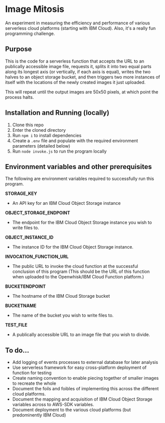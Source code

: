 # Image Mitosis
An experiment in measuring the efficiency and performance of various serverless cloud platforms (starting with IBM Cloud). Also, it's a really fun programming challenge.

## Purpose

This is the code for a serverless function that accepts the URL to an publically accessible image file, requests it, splits it into two equal parts along its longest axis (or vertically, if each axis is equal), writes the two halves to an object storage bucket, and then triggers two more instances of itself with the locations of the newly created images it just uploaded.

This will repeat until the output images are 50x50 pixels, at which point the process halts.

## Installation and Running (locally)
1. Clone this repo
2. Enter the cloned directory
3. Run `npm i` to install dependencies
4. Create a `.env` file and populate with the required environment parameters (detailed below)
5. Run `node invoke.js` to run the program locally

## Environment variables and other prerequisites

The following are environment variables required to successfully run this program.

**STORAGE_KEY**
- An API key for an IBM Cloud Object Storage instance

**OBJECT_STORAGE_ENDPOINT**
- The endpoint for the IBM Cloud Object Storage instance you wish to write files to.

**OBJECT_INSTANCE_ID**
- The instance ID for the IBM Cloud Object Storage instance. 

**INVOCATION_FUNCTION_URL**
- The public URL to invoke the cloud function at the successful conclusion of this 
program (This should be the URL of this function when uploaded to the Openwhisk/IBM Cloud Function platform.)

**BUCKETENDPOINT**
- The hostname of the IBM Cloud Storage bucket

**BUCKETNAME**
- The name of the bucket you wish to write files to.

**TEST_FILE**
- A publically accessible URL to an image file that you wish to divide.

## To do...

- Add logging of events processes to external database for later analysis
- Use serverless framework for easy cross-platform deployment of function for testing
- Create naming convention to enable piecing together of smaller images to recreate the whole
- Document the foils and foibles of implementing this across the different cloud platforms.
- Document the mapping and acquisition of IBM Cloud Object Storage variables across to AWS-SDK variables.
- Document deployment to the various cloud platforms (but predominently IBM Cloud)